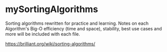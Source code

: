 # mySortingAlgorithms
Sorting algorithms rewritten for practice and learning. 
Notes on each Algorithm's Big-O efficiency (time and space), stability, best use cases and more will be included with each file. 

https://brilliant.org/wiki/sorting-algorithms/
